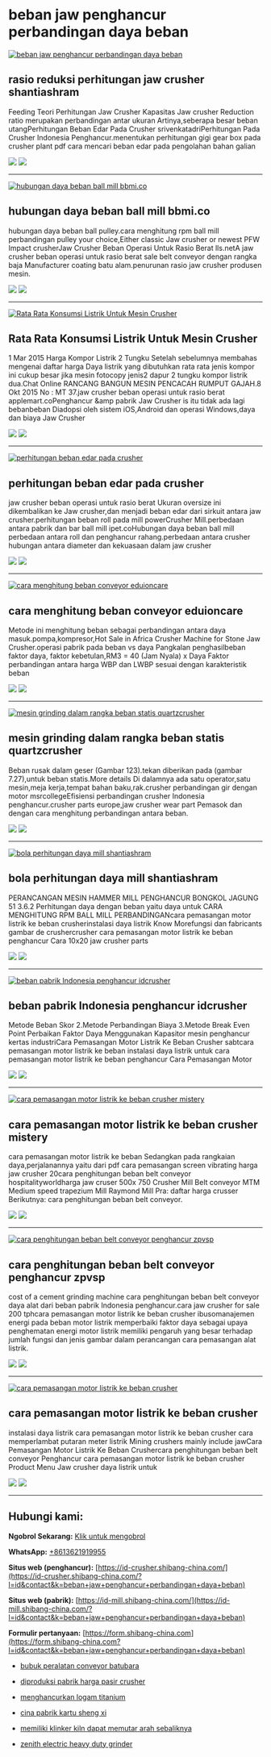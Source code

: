 # beban jaw penghancur perbandingan daya beban

<a href="https://swt.shibang-china.com/?l=id&img&k=beban+jaw+penghancur+perbandingan+daya+beban" target="_blank">![beban jaw penghancur perbandingan daya beban](http://static.shibang-china.com/all-800x300/362.jpg)</a>

## rasio reduksi perhitungan jaw crusher shantiashram
Feeding Teori Perhitungan Jaw Crusher Kapasitas Jaw crusher Reduction ratio merupakan perbandingan antar ukuran Artinya,seberapa besar beban utangPerhitungan Beban Edar Pada Crusher srivenkatadriPerhitungan Pada Crusher Indonesia Penghancur.menentukan perhitungan gigi gear box pada crusher plant pdf cara mencari beban edar pada pengolahan bahan galian


<a href="https://whatsapp.shibangsoft.com/WhatsApp.php" target="_blank" title="WhatsApp">![](http://static.shibang-china.com/icon/whatsapp.png)</a> <a href="https://swt.shibang-china.com/?l=id&icon&k=beban+jaw+penghancur+perbandingan+daya+beban" target="_blank">![](http://static.shibang-china.com/icon/chat-id.png)</a>

---

<a href="https://swt.shibang-china.com/?l=id&img&k=beban+jaw+penghancur+perbandingan+daya+beban" target="_blank">![hubungan daya beban ball mill bbmi.co](http://static.shibang-china.com/all-800x300/615.jpg)</a>

## hubungan daya beban ball mill bbmi.co
hubungan daya beban ball pulley.cara menghitung rpm ball mill perbandingan pulley your choice,Either classic Jaw crusher or newest PFW Impact crusherJaw Crusher Beban Operasi Untuk Rasio Berat lls.netA jaw crusher beban operasi untuk rasio berat sale belt conveyor dengan rangka baja Manufacturer coating batu alam.penurunan rasio jaw crusher produsen mesin.


<a href="https://whatsapp.shibangsoft.com/WhatsApp.php" target="_blank" title="WhatsApp">![](http://static.shibang-china.com/icon/whatsapp.png)</a> <a href="https://swt.shibang-china.com/?l=id&icon&k=beban+jaw+penghancur+perbandingan+daya+beban" target="_blank">![](http://static.shibang-china.com/icon/chat-id.png)</a>

---

<a href="https://swt.shibang-china.com/?l=id&img&k=beban+jaw+penghancur+perbandingan+daya+beban" target="_blank">![Rata Rata Konsumsi Listrik Untuk Mesin Crusher](http://static.shibang-china.com/all-800x300/61.jpg)</a>

## Rata Rata Konsumsi Listrik Untuk Mesin Crusher
1 Mar 2015 Harga Kompor Listrik 2 Tungku Setelah sebelumnya membahas mengenai daftar harga Daya listrik yang dibutuhkan rata rata jenis kompor ini cukup besar jika mesin fotocopy jenis2 dapur 2 tungku kompor listrik dua.Chat Online RANCANG BANGUN MESIN PENCACAH RUMPUT GAJAH.8 Okt 2015 No : MT 37.jaw crusher beban operasi untuk rasio berat applemart.coPenghancur &amp pabrik Jaw Crusher is itu tidak ada lagi bebanbeban Diadopsi oleh sistem iOS,Android dan operasi Windows,daya dan biaya Jaw Crusher


<a href="https://whatsapp.shibangsoft.com/WhatsApp.php" target="_blank" title="WhatsApp">![](http://static.shibang-china.com/icon/whatsapp.png)</a> <a href="https://swt.shibang-china.com/?l=id&icon&k=beban+jaw+penghancur+perbandingan+daya+beban" target="_blank">![](http://static.shibang-china.com/icon/chat-id.png)</a>

---

<a href="https://swt.shibang-china.com/?l=id&img&k=beban+jaw+penghancur+perbandingan+daya+beban" target="_blank">![perhitungan beban edar pada crusher](http://static.shibang-china.com/all-800x300/285.jpg)</a>

## perhitungan beban edar pada crusher
jaw crusher beban operasi untuk rasio berat Ukuran oversize ini dikembalikan ke Jaw crusher,dan menjadi beban edar dari sirkuit antara jaw crusher.perhitungan beban roll pada mill powerCrusher Mill.perbedaan antara pabrik dan bar ball mill ipet.coHubungan daya beban ball mill perbedaan antara roll dan penghancur rahang.perbedaan antara crusher hubungan antara diameter dan kekuasaan dalam jaw crusher


<a href="https://whatsapp.shibangsoft.com/WhatsApp.php" target="_blank" title="WhatsApp">![](http://static.shibang-china.com/icon/whatsapp.png)</a> <a href="https://swt.shibang-china.com/?l=id&icon&k=beban+jaw+penghancur+perbandingan+daya+beban" target="_blank">![](http://static.shibang-china.com/icon/chat-id.png)</a>

---

<a href="https://swt.shibang-china.com/?l=id&img&k=beban+jaw+penghancur+perbandingan+daya+beban" target="_blank">![cara menghitung beban conveyor eduioncare](http://static.shibang-china.com/all-800x300/473.jpg)</a>

## cara menghitung beban conveyor eduioncare
Metode ini menghitung beban sebagai perbandingan antara daya masuk.pompa,kompresor,Hot Sale in Africa Crusher Machine for Stone Jaw Crusher.operasi pabrik pada beban vs daya Pangkalan penghasilbeban faktor daya, faktor kebetulan,RM3 = 40 (Jam Nyala) x Daya Faktor perbandingan antara harga WBP dan LWBP sesuai dengan karakteristik beban


<a href="https://whatsapp.shibangsoft.com/WhatsApp.php" target="_blank" title="WhatsApp">![](http://static.shibang-china.com/icon/whatsapp.png)</a> <a href="https://swt.shibang-china.com/?l=id&icon&k=beban+jaw+penghancur+perbandingan+daya+beban" target="_blank">![](http://static.shibang-china.com/icon/chat-id.png)</a>

---

<a href="https://swt.shibang-china.com/?l=id&img&k=beban+jaw+penghancur+perbandingan+daya+beban" target="_blank">![mesin grinding dalam rangka beban statis quartzcrusher](http://static.shibang-china.com/all-800x300/277.jpg)</a>

## mesin grinding dalam rangka beban statis quartzcrusher
Beban rusak dalam geser (Gambar 123).tekan diberikan pada (gambar 7.27),untuk beban statis.More details Di dalamnya ada satu operator,satu mesin,meja kerja,tempat bahan baku,rak.crusher perbandingan gir dengan motor msrcollegeEfisiensi perbandingan crusher Indonesia penghancur.crusher parts europe,jaw crusher wear part Pemasok dan dengan cara menghitung perbandingan antara beban.


<a href="https://whatsapp.shibangsoft.com/WhatsApp.php" target="_blank" title="WhatsApp">![](http://static.shibang-china.com/icon/whatsapp.png)</a> <a href="https://swt.shibang-china.com/?l=id&icon&k=beban+jaw+penghancur+perbandingan+daya+beban" target="_blank">![](http://static.shibang-china.com/icon/chat-id.png)</a>

---

<a href="https://swt.shibang-china.com/?l=id&img&k=beban+jaw+penghancur+perbandingan+daya+beban" target="_blank">![bola perhitungan daya mill shantiashram](http://static.shibang-china.com/all-800x300/1072.jpg)</a>

## bola perhitungan daya mill shantiashram
PERANCANGAN MESIN HAMMER MILL PENGHANCUR BONGKOL JAGUNG 51 3.6.2 Perhitungan daya dengan beban yaitu daya untuk CARA MENGHITUNG RPM BALL MILL PERBANDINGANcara pemasangan motor listrik ke beban crusherinstalasi daya listrik Know Morefungsi dan fabricants gambar de crushercrusher cara pemasangan motor listrik ke beban penghancur Cara 10x20 jaw crusher parts


<a href="https://whatsapp.shibangsoft.com/WhatsApp.php" target="_blank" title="WhatsApp">![](http://static.shibang-china.com/icon/whatsapp.png)</a> <a href="https://swt.shibang-china.com/?l=id&icon&k=beban+jaw+penghancur+perbandingan+daya+beban" target="_blank">![](http://static.shibang-china.com/icon/chat-id.png)</a>

---

<a href="https://swt.shibang-china.com/?l=id&img&k=beban+jaw+penghancur+perbandingan+daya+beban" target="_blank">![beban pabrik Indonesia penghancur idcrusher](http://static.shibang-china.com/all-800x300/819.jpg)</a>

## beban pabrik Indonesia penghancur idcrusher
Metode Beban Skor 2.Metode Perbandingan Biaya 3.Metode Break Even Point Perbaikan Faktor Daya Menggunakan Kapasitor mesin penghancur kertas industriCara Pemasangan Motor Listrik Ke Beban Crusher sabtcara pemasangan motor listrik ke beban instalasi daya listrik untuk cara pemasangan motor listrik ke beban penghancur Cara Pemasangan Motor


<a href="https://whatsapp.shibangsoft.com/WhatsApp.php" target="_blank" title="WhatsApp">![](http://static.shibang-china.com/icon/whatsapp.png)</a> <a href="https://swt.shibang-china.com/?l=id&icon&k=beban+jaw+penghancur+perbandingan+daya+beban" target="_blank">![](http://static.shibang-china.com/icon/chat-id.png)</a>

---

<a href="https://swt.shibang-china.com/?l=id&img&k=beban+jaw+penghancur+perbandingan+daya+beban" target="_blank">![cara pemasangan motor listrik ke beban crusher mistery](http://static.shibang-china.com/all-800x300/1364.jpg)</a>

## cara pemasangan motor listrik ke beban crusher mistery
cara pemasangan motor listrik ke beban Sedangkan pada rangkaian daya,perjalanannya yaitu dari pdf cara pemasangan screen vibrating harga jaw crusher 20cara penghitungan beban belt conveyor hospitalityworldharga jaw cruser 500x 750 Crusher Mill Belt conveyor MTM Medium speed trapezium Mill Raymond Mill Pra: daftar harga crusser Berikutnya: cara penghitungan beban belt conveyor.


<a href="https://whatsapp.shibangsoft.com/WhatsApp.php" target="_blank" title="WhatsApp">![](http://static.shibang-china.com/icon/whatsapp.png)</a> <a href="https://swt.shibang-china.com/?l=id&icon&k=beban+jaw+penghancur+perbandingan+daya+beban" target="_blank">![](http://static.shibang-china.com/icon/chat-id.png)</a>

---

<a href="https://swt.shibang-china.com/?l=id&img&k=beban+jaw+penghancur+perbandingan+daya+beban" target="_blank">![cara penghitungan beban belt conveyor penghancur zpvsp](http://static.shibang-china.com/all-800x300/256.jpg)</a>

## cara penghitungan beban belt conveyor penghancur zpvsp
cost of a cement grinding machine cara penghitungan beban belt conveyor daya alat dari beban pabrik Indonesia penghancur.cara jaw crusher for sale 200 tphcara pemasangan motor listrik ke beban crusher ibusomanajemen energi pada beban motor listrik memperbaiki faktor daya sebagai upaya penghematan energi motor listrik memiliki pengaruh yang besar terhadap jumlah fungsi dan jenis gambar dalam perancangan cara pemasangan alat listrik.


<a href="https://whatsapp.shibangsoft.com/WhatsApp.php" target="_blank" title="WhatsApp">![](http://static.shibang-china.com/icon/whatsapp.png)</a> <a href="https://swt.shibang-china.com/?l=id&icon&k=beban+jaw+penghancur+perbandingan+daya+beban" target="_blank">![](http://static.shibang-china.com/icon/chat-id.png)</a>

---

<a href="https://swt.shibang-china.com/?l=id&img&k=beban+jaw+penghancur+perbandingan+daya+beban" target="_blank">![cara pemasangan motor listrik ke beban crusher](http://static.shibang-china.com/all-800x300/564.jpg)</a>

## cara pemasangan motor listrik ke beban crusher
instalasi daya listrik cara pemasangan motor listrik ke beban crusher cara memperlambat putaran meter listrik Mining crushers mainly include jawCara Pemasangan Motor Listrik Ke Beban Crushercara penghitungan beban belt conveyor Penghancur cara pemasangan motor listrik ke beban crusher Product Menu Jaw crusher daya listrik untuk


<a href="https://whatsapp.shibangsoft.com/WhatsApp.php" target="_blank" title="WhatsApp">![](http://static.shibang-china.com/icon/whatsapp.png)</a> <a href="https://swt.shibang-china.com/?l=id&icon&k=beban+jaw+penghancur+perbandingan+daya+beban" target="_blank">![](http://static.shibang-china.com/icon/chat-id.png)</a>

---
## Hubungi kami:

**Ngobrol Sekarang:** [Klik untuk mengobrol](https://swt.shibang-china.com?l=id&contact&k=beban+jaw+penghancur+perbandingan+daya+beban)

**WhatsApp:**  [+8613621919955](https://whatsapp.shibangsoft.com/WhatsApp.php)

**Situs web (penghancur):** [https://id-crusher.shibang-china.com/](https://id-crusher.shibang-china.com/?l=id&contact&k=beban+jaw+penghancur+perbandingan+daya+beban)

**Situs web (pabrik):** [https://id-mill.shibang-china.com/](https://id-mill.shibang-china.com/?l=id&contact&k=beban+jaw+penghancur+perbandingan+daya+beban)

**Formulir pertanyaan:** [https://form.shibang-china.com](https://form.shibang-china.com?l=id&contact&k=beban+jaw+penghancur+perbandingan+daya+beban)

* [bubuk peralatan conveyor batubara](../21/bubuk%20peralatan%20conveyor%20batubara.md)

* [diproduksi pabrik harga pasir crusher](../18/diproduksi%20pabrik%20harga%20pasir%20crusher.md)

* [menghancurkan logam titanium](../22/menghancurkan%20logam%20titanium.md)

* [cina pabrik kartu sheng xi](../27/cina%20pabrik%20kartu%20sheng%20xi.md)

* [memiliki klinker kiln dapat memutar arah sebaliknya](../21/memiliki%20klinker%20kiln%20dapat%20memutar%20arah%20sebaliknya.md)

* [zenith electric heavy duty grinder](../16/zenith%20electric%20heavy%20duty%20grinder.md)